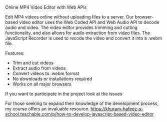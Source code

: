 Online MP4 Video Editor with Web APIs

Edit MP4 videos online without uploading files to a server. Our browser-based video editor uses the Web Coded API and Web Audio API to decode audio and video. The video editor provides trimming and cutting functionality, and also allows for audio extraction from video files. The JavaScript Recorder is used to recode the video and convert it into a .webm file.

Features:

- Trim and cut videos
- Extract audio from videos
- Convert videos to .webm format
- No downloads or installations required
- Works on all major browsers

If you want to participate in the project look at the issues


For those seeking to expand their knowledge of the development process, my course offers an invaluable resource.
https://khuram-hafeez-s-school.teachable.com/p/how-to-develop-javascript-based-video-editor
